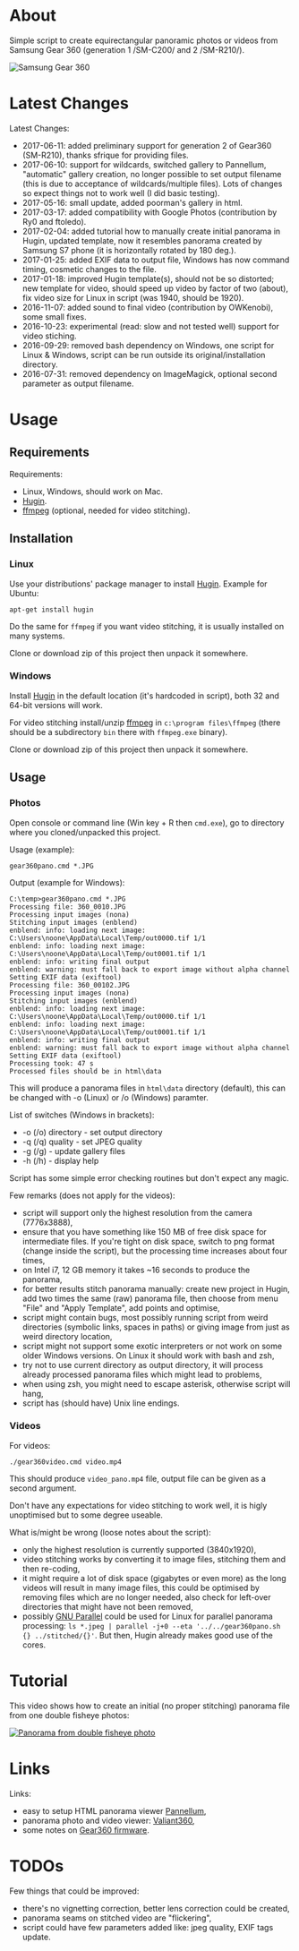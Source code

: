 # About

Simple script to create equirectangular panoramic photos or videos from Samsung Gear 360 (generation 1 /SM-C200/ and 2 /SM-R210/).

![Samsung Gear 360](gear360.jpg)

# Latest Changes

Latest Changes:

- 2017-06-11: added preliminary support for generation 2 of Gear360 (SM-R210), thanks
sfrique for providing files.
- 2017-06-10: support for wildcards, switched gallery to Pannellum, "automatic" gallery creation, no longer possible to set output filename (this is due to acceptance of wildcards/multiple files).
Lots of changes so expect things not to work well (I did basic testing).
- 2017-05-16: small update, added poorman's gallery in html.
- 2017-03-17: added compatibility with Google Photos (contribution by Ry0 and ftoledo).
- 2017-02-04: added tutorial how to manually create initial panorama in Hugin, updated template, now it resembles panorama created by Samsung S7 phone (it is horizontally rotated by 180 deg.).
- 2017-01-25: added EXIF data to output file, Windows has now command timing, cosmetic changes to the file.
- 2017-01-18: improved Hugin template(s), should not be so distorted; new template for video, should speed up video by factor of two (about), fix video size for Linux in script (was 1940, should be 1920).
- 2016-11-07: added sound to final video (contribution by OWKenobi), some small fixes.
- 2016-10-23: experimental (read: slow and not tested well) support for video stiching.
- 2016-09-29: removed bash dependency on Windows, one script for Linux & Windows, script can be run outside its original/installation directory.
- 2016-07-31: removed dependency on ImageMagick, optional second parameter as output filename.

# Usage

## Requirements

Requirements:

* Linux, Windows, should work on Mac.
* [Hugin](http://hugin.sourceforge.net/).
* [ffmpeg](https://ffmpeg.org/download.html) (optional, needed for video stitching).

## Installation

### Linux

Use your distributions' package manager to install [Hugin](http://hugin.sourceforge.net/). Example for Ubuntu:

    apt-get install hugin

Do the same for ```ffmpeg``` if you want video stitching, it is usually installed on many systems.

Clone or download zip of this project then unpack it somewhere.

### Windows

Install [Hugin](http://hugin.sourceforge.net/) in the default location (it's hardcoded in script), both 32 and 64-bit versions will work.

For video stitching install/unzip [ffmpeg](https://ffmpeg.zeranoe.com/builds/) in ```c:\program files\ffmpeg``` (there should be
a subdirectory ```bin``` there with ```ffmpeg.exe``` binary).

Clone or download zip of this project then unpack it somewhere.

## Usage

### Photos

Open console or command line (Win key + R then ```cmd.exe```), go to directory where you cloned/unpacked this project.

Usage (example):

    gear360pano.cmd *.JPG

Output (example for Windows):

    C:\temp>gear360pano.cmd *.JPG
    Processing file: 360_0010.JPG
    Processing input images (nona)
    Stitching input images (enblend)
    enblend: info: loading next image: C:\Users\noone\AppData\Local\Temp/out0000.tif 1/1
    enblend: info: loading next image: C:\Users\noone\AppData\Local\Temp/out0001.tif 1/1
    enblend: info: writing final output
    enblend: warning: must fall back to export image without alpha channel
    Setting EXIF data (exiftool)
    Processing file: 360_00102.JPG
    Processing input images (nona)
    Stitching input images (enblend)
    enblend: info: loading next image: C:\Users\noone\AppData\Local\Temp/out0000.tif 1/1
    enblend: info: loading next image: C:\Users\noone\AppData\Local\Temp/out0001.tif 1/1
    enblend: info: writing final output
    enblend: warning: must fall back to export image without alpha channel
    Setting EXIF data (exiftool)
    Processing took: 47 s
    Processed files should be in html\data

This will produce a panorama files in ```html\data``` directory (default), this can be
changed with -o (Linux) or /o (Windows) paramter.

List of switches (Windows in brackets):

* -o (/o) directory - set output directory
* -q (/q) quality - set JPEG quality
* -g (/g) - update gallery files
* -h (/h) - display help

Script has some simple error checking routines but don't expect any magic.

Few remarks (does not apply for the videos):

* script will support only the highest resolution from the camera (7776x3888),
* ensure that you have something like 150 MB of free disk space for intermediate files. If you're tight on disk space, switch to png format (change inside the script), but the processing time increases about four times,
* on Intel i7, 12 GB memory it takes ~16 seconds to produce the panorama,
* for better results stitch panorama manually: create new project in Hugin, add two times the same (raw) panorama file, then choose from menu "File" and "Apply Template",
add points and optimise,
* script might contain bugs, most possibly running script from weird directories (symbolic links, spaces in paths) or giving image from just as weird directory location,
* script might not support some exotic interpreters or not work on some older Windows versions. On Linux it should work with bash and zsh,
* try not to use current directory as output directory, it will process already processed panorama files which might lead to problems,
* when using zsh, you might need to escape asterisk, otherwise script will hang,
* script has (should have) Unix line endings.

### Videos

For videos:

    ./gear360video.cmd video.mp4

This should produce ```video_pano.mp4``` file, output file can be given as a second argument.

Don't have any expectations for video stitching to work well, it is higly unoptimised but to some degree useable.

What is/might be wrong (loose notes about the script):

* only the highest resolution is currently supported (3840x1920),
* video stitching works by converting it to image files, stitching them and then re-coding,
* it might require a lot of disk space (gigabytes or even more) as the long videos will result in many image files, this could be
optimised by removing files which are no longer needed, also check for left-over directories that might have not been removed,
* possibly [GNU Parallel](https://www.gnu.org/software/parallel/) could be used for Linux for parallel panorama processing:
```ls *.jpeg | parallel -j+0 --eta '../../gear360pano.sh {} ../stitched/{}'```. But then, Hugin already makes good use of
the cores.

# Tutorial

This video shows how to create an initial (no proper stitching) panorama file from one double fisheye photos:

[![Panorama from double fisheye photo](http://img.youtube.com/vi/QKQGT8VUN8g/0.jpg)](http://www.youtube.com/watch?v=QKQGT8VUN8g "Panorama from double fisheye photo")

# Links

Links:
* easy to setup HTML panorama viewer [Pannellum](https://pannellum.org/),
* panorama photo and video viewer: [Valiant360](https://github.com/flimshaw/Valiant360),
* some notes on [Gear360 firmware](https://github.com/ultramango/gear360reveng).

# TODOs

Few things that could be improved:

* there's no vignetting correction, better lens correction could be created,
* panorama seams on stitched video are "flickering",
* script could have few parameters added like: jpeg quality, EXIF tags update.

